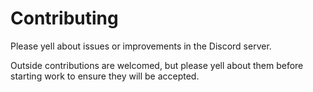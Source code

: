 # Contributing
Please yell about issues or improvements in the Discord server.

Outside contributions are welcomed, but please yell about them before starting
work to ensure they will be accepted.
